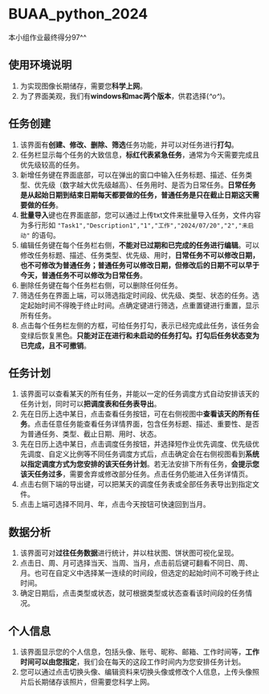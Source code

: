 # BUAA_python_2024

本小组作业最终得分97^^

## 使用环境说明

1. 为实现图像长期储存，需要您**科学上网**。
2. 为了界面美观，我们有**windows和mac两个版本**，供君选择(*^o^*)。

## 任务创建

1. 该界面有**创建、修改、删除、筛选**任务功能，并可以对任务进行**打勾**。
2. 任务栏显示每个任务的大致信息，**标红代表紧急任务**，通常为今天需要完成且优先级较高的任务。
3. 新增任务键在界面底部，可以在弹出的窗口中输入任务标题、描述、任务类型、优先级（数字越大优先级越高）、任务用时、是否为日常任务。**日常任务是从起始日期到结束日期每天都要做的任务，普通任务是只在截止日期这天需要做的任务**。
4. **批量导入**键也在界面底部，您可以通过上传txt文件来批量导入任务，文件内容为多行形如 `"Task1","Description1","1","工作","2024/07/20","2","未启动"` 的语句。
5. 编辑任务键在每个任务栏右侧，**不能对已过期和已完成的任务进行编辑**。可以修改任务标题、描述、任务类型、优先级、用时，**日常任务不可以修改日期，也不可修改为普通任务；普通任务可以修改日期，但修改后的日期不可以早于今天，普通任务不可以修改为日常任务**。
6. 删除任务键在每个任务栏右侧，可以删除任何任务。
7. 筛选任务在界面上端，可以筛选指定时间段、优先级、类型、状态的任务。选定起始时间不得晚于终止时间。点确定键进行筛选，点重置键进行重置，显示所有任务。
8. 点击每个任务栏左侧的方框，可给任务打勾，表示已经完成此任务，该任务会变绿后恢复黑色。**只能对正在进行和未启动的任务打勾。打勾后任务状态变为已完成，且不可撤销**。

## 任务计划

1. 该界面可以查看某天的所有任务，并能以一定的任务调度方式自动安排该天的任务计划，同时可以**把调度表和任务表导出**。
2. 先在日历上选中某日，点击查看任务按钮，可在右侧视图中**查看该天的所有任务**。点击任意任务能查看任务详情界面，包含任务标题、描述、重要性、是否为普通任务、类型、截止日期、用时、状态。
3. 先在日历上选中某日，点击调度任务按钮，并选择短作业优先调度、优先级优先调度、自定义比例等不同任务调度方式后，点击确定会在右侧视图看到**系统以指定调度方式为您安排的该天任务计划**。若无法安排下所有任务，**会提示您该天任务过多**，需要舍弃或修改部分任务。点击任务仍能进入任务详情页。
4. 点击右侧下端的导出键，可以把某天的调度任务表或全部任务表导出到指定文件。
5. 点击上端可选择不同月、年，点击今天按钮可快速回到当月。

## 数据分析

1. 该界面可对**过往任务数据**进行统计，并以柱状图、饼状图可视化呈现。
2. 点击日、周、月可选择当天、当周、当月，点击前后键可翻看不同日、周、月。也可在自定义中选择某一连续的时间段，但选定的起始时间不可晚于终止时间。
3. 确定日期后，点击类型或状态，就可根据类型或状态查看该时间段的任务情况。

## 个人信息

1. 该界面显示您的个人信息，包括头像、账号、昵称、邮箱、工作时间等，**工作时间可以由您指定**，我们会在每天的这段工作时间内为您安排任务计划。
2. 您可以通过点击切换头像、编辑资料来切换头像或修改个人信息，上传头像照片后长期储存该照片，但需要您科学上网。
